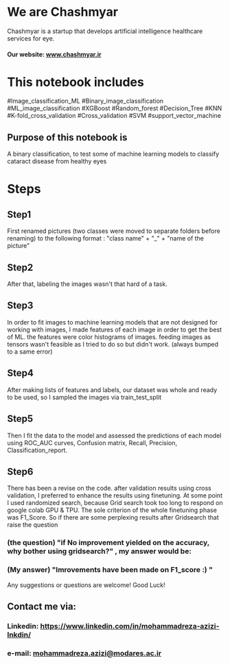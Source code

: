 # We are Chashmyar
Chashmyar is a startup that develops artificial intelligence healthcare services for eye.
#### Our website: www.chashmyar.ir


# This notebook includes
  #Image_classification_ML #Binary_image_classification #ML_image_classification #XGBoost #Random_forest #Decision_Tree #KNN 
  #K-fold_cross_validation #Cross_validation #SVM #support_vector_machine

## Purpose of this notebook is
A binary classification, to test some of machine learning models to classify cataract disease from healthy eyes

# Steps


## Step1 
First renamed pictures (two classes were moved to separate folders before renaming) to the following format : "class name" + "_" + "name of the picture"

## Step2
After that, labeling the images wasn't that hard of a task.

## Step3
In order to fit images to machine learning models that are not designed for working with images, I made features of each image in order to get the best of ML. the features were color histograms of images. feeding images as tensors wasn't feasible as I tried to do so but didn't work. (always bumped to a same error)

## Step4
After making lists of features and labels, our dataset was whole and ready to be used, so I sampled the images via train_test_split

## Step5
Then I fit the data to the model and assessed the predictions of each model using ROC_AUC curves, Confusion matrix, Recall, Precision, Classification_report.

## Step6
There has been a revise on the code. after validation results using cross validation, I preferred to enhance the results using finetuning.
At some point I used randomized search, because Grid search took too long to respond on google colab GPU & TPU.
The sole criterion of the whole finetuning phase was F1_Score. So if there are some perplexing results after Gridsearch that raise the question 
   
   ### (the question) "if No improvement yielded on the accuracy, why bother using gridsearch?" , my answer would be:
   ### (My answer) "Imrovements have been made on F1_score :) "
   
   

Any suggestions or questions are welcome! Good Luck!

## Contact me via:
  ### Linkedin: https://www.linkedin.com/in/mohammadreza-azizi-lnkdin/
  ### e-mail: mohammadreza.azizi@modares.ac.ir
  
  
